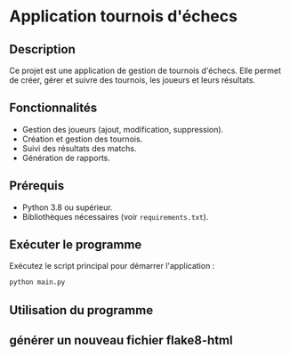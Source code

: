# Application tournois d'échecs

## Description
Ce projet est une application de gestion de tournois d'échecs. Elle permet de créer, gérer et suivre des tournois, les joueurs et leurs résultats.

## Fonctionnalités
- Gestion des joueurs (ajout, modification, suppression).
- Création et gestion des tournois.
- Suivi des résultats des matchs.
- Génération de rapports.

## Prérequis
- Python 3.8 ou supérieur.
- Bibliothèques nécessaires (voir `requirements.txt`).

## Exécuter le programme
Exécutez le script principal pour démarrer l'application :
```bash
python main.py
```

## Utilisation du programme

## générer un nouveau fichier flake8-html
